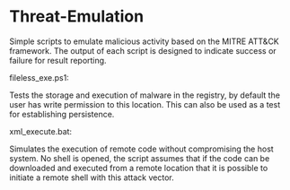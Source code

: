 # Threat-Emulation
Simple scripts to emulate malicious activity based on the MITRE ATT&amp;CK framework. The output of each script is designed to indicate success or failure for result reporting.  

fileless_exe.ps1:

  Tests the storage and execution of malware in the registry, by default the user has write permission to this location. This can also be   used as a test for establishing persistence.    

xml_execute.bat:

  Simulates the execution of remote code without compromising the host system. No shell is opened, the script assumes that if the code can   be downloaded and executed from a remote location that it is possible to initiate a remote shell with this attack vector.  
